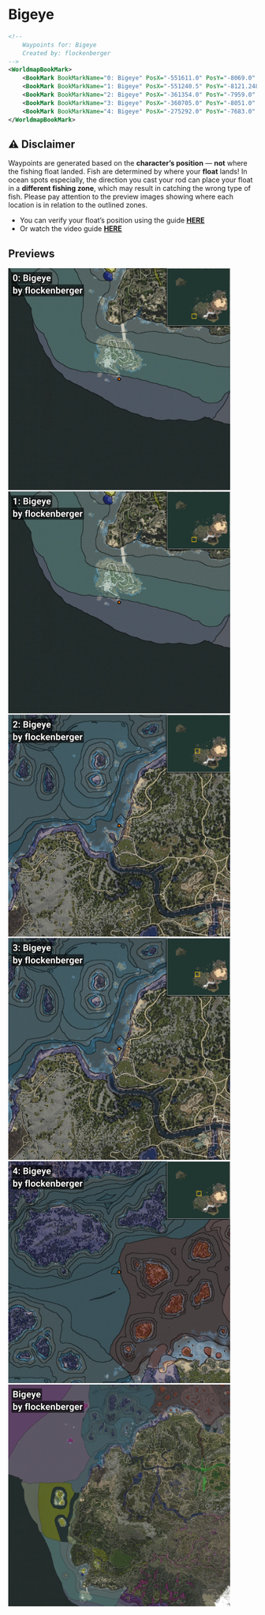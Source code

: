 # Bigeye
```xml
<!--
    Waypoints for: Bigeye
    Created by: flockenberger
-->
<WorldmapBookMark>
    <BookMark BookMarkName="0: Bigeye" PosX="-551611.0" PosY="-8069.0" PosZ="-608692.0" />
    <BookMark BookMarkName="1: Bigeye" PosX="-551240.5" PosY="-8121.248" PosZ="-608394.9" />
    <BookMark BookMarkName="2: Bigeye" PosX="-361354.0" PosY="-7959.0" PosZ="38479.0" />
    <BookMark BookMarkName="3: Bigeye" PosX="-360705.0" PosY="-8051.0" PosZ="36191.0" />
    <BookMark BookMarkName="4: Bigeye" PosX="-275292.0" PosY="-7683.0" PosZ="271841.0" />
</WorldmapBookMark>
```

## ⚠️ Disclaimer
Waypoints are generated based on the __**character’s position**__ — __not__ where the fishing float landed.
Fish are determined by where your **float** lands!
In ocean spots especially, the direction you cast your rod can place your float in a **different fishing zone**, which may result in catching the wrong type of fish.
Please pay attention to the preview images showing where each location is in relation to the outlined zones.

- You can verify your float’s position using the guide [**HERE**](https://flockenberger.github.io/bdo-fish-position/)
- Or watch the video guide [**HERE**](https://youtu.be/t-VXcRoNojk)

## Previews
<img src="./Bigeye_0_Preview.webp" width="450"/> <img src="./Bigeye_1_Preview.webp" width="450"/> <img src="./Bigeye_2_Preview.webp" width="450"/> <img src="./Bigeye_3_Preview.webp" width="450"/> <img src="./Bigeye_4_Preview.webp" width="450"/> <img src="./Bigeye_Preview.webp" width="450"/> 